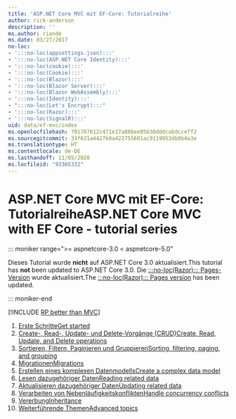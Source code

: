```yaml
---
title: 'ASP.NET Core MVC mit EF-Core: Tutorialreihe'
author: rick-anderson
description: ''
ms.author: riande
ms.date: 03/27/2017
no-loc:
- ':::no-loc(appsettings.json):::'
- ':::no-loc(ASP.NET Core Identity):::'
- ':::no-loc(cookie):::'
- ':::no-loc(Cookie):::'
- ':::no-loc(Blazor):::'
- ':::no-loc(Blazor Server):::'
- ':::no-loc(Blazor WebAssembly):::'
- ':::no-loc(Identity):::'
- ":::no-loc(Let's Encrypt):::"
- ':::no-loc(Razor):::'
- ':::no-loc(SignalR):::'
uid: data/ef-mvc/index
ms.openlocfilehash: 791787612c471e17a886ee05b38dddcabdcceff2
ms.sourcegitcommit: 33f631a4427b9a422755601ac9119953db0b4a3e
ms.translationtype: HT
ms.contentlocale: de-DE
ms.lasthandoff: 11/05/2020
ms.locfileid: "93365332"
---
```

# <a name="aspnet-core-mvc-with-ef-core---tutorial-series"></a><span data-ttu-id="7f4ef-102">ASP.NET Core MVC mit EF-Core: Tutorialreihe</span><span class="sxs-lookup"><span data-stu-id="7f4ef-102">ASP.NET Core MVC with EF Core - tutorial series</span></span>

::: moniker range=">= aspnetcore-3.0 < aspnetcore-5.0"

<span data-ttu-id="7f4ef-103">Dieses Tutorial wurde **nicht** auf ASP.NET Core 3.0 aktualisiert.</span><span class="sxs-lookup"><span data-stu-id="7f4ef-103">This tutorial has **not** been updated to ASP.NET Core 3.0.</span></span> <span data-ttu-id="7f4ef-104">Die [:::no-loc(Razor)::: Pages-Version](xref:data/ef-rp/intro) wurde aktualisiert.</span><span class="sxs-lookup"><span data-stu-id="7f4ef-104">The [:::no-loc(Razor)::: Pages version](xref:data/ef-rp/intro) has been updated.</span></span>

::: moniker-end

[!INCLUDE [RP better than MVC](../../includes/RP-EF/rp-over-mvc.md)]

1. [<span data-ttu-id="7f4ef-105">Erste Schritte</span><span class="sxs-lookup"><span data-stu-id="7f4ef-105">Get started</span></span>](xref:data/ef-mvc/intro)
1. [<span data-ttu-id="7f4ef-106">Create-, Read-, Update- und Delete-Vorgänge (CRUD)</span><span class="sxs-lookup"><span data-stu-id="7f4ef-106">Create, Read, Update, and Delete operations</span></span>](xref:data/ef-mvc/crud)
1. [<span data-ttu-id="7f4ef-107">Sortieren, Filtern, Paginieren und Gruppieren</span><span class="sxs-lookup"><span data-stu-id="7f4ef-107">Sorting, filtering, paging, and grouping</span></span>](xref:data/ef-mvc/sort-filter-page)
1. [<span data-ttu-id="7f4ef-108">Migrationen</span><span class="sxs-lookup"><span data-stu-id="7f4ef-108">Migrations</span></span>](xref:data/ef-mvc/migrations)
1. [<span data-ttu-id="7f4ef-109">Erstellen eines komplexen Datenmodells</span><span class="sxs-lookup"><span data-stu-id="7f4ef-109">Create a complex data model</span></span>](xref:data/ef-mvc/complex-data-model)
1. [<span data-ttu-id="7f4ef-110">Lesen dazugehöriger Daten</span><span class="sxs-lookup"><span data-stu-id="7f4ef-110">Reading related data</span></span>](xref:data/ef-mvc/read-related-data)
1. [<span data-ttu-id="7f4ef-111">Aktualisieren dazugehöriger Daten</span><span class="sxs-lookup"><span data-stu-id="7f4ef-111">Updating related data</span></span>](xref:data/ef-mvc/update-related-data)
1. [<span data-ttu-id="7f4ef-112">Verarbeiten von Nebenläufigkeitskonflikten</span><span class="sxs-lookup"><span data-stu-id="7f4ef-112">Handle concurrency conflicts</span></span>](xref:data/ef-mvc/concurrency)
1. [<span data-ttu-id="7f4ef-113">Vererbung</span><span class="sxs-lookup"><span data-stu-id="7f4ef-113">Inheritance</span></span>](xref:data/ef-mvc/inheritance)
1. [<span data-ttu-id="7f4ef-114">Weiterführende Themen</span><span class="sxs-lookup"><span data-stu-id="7f4ef-114">Advanced topics</span></span>](xref:data/ef-mvc/advanced)
